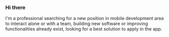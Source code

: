 ### Hi there 

I'm a professional searching for a new position in ​​mobile development area to interact alone or with a team, building new software or improving functionalities already exist, looking for a best solution to apply in the app.

<div>
  <a href-"https://github.com/katiastaudt">
  <https://github-readme-stats.vercel.app/api?username=katiastaudt&show_icons=true&theme=vue-dark&include_all_commits-true/>

